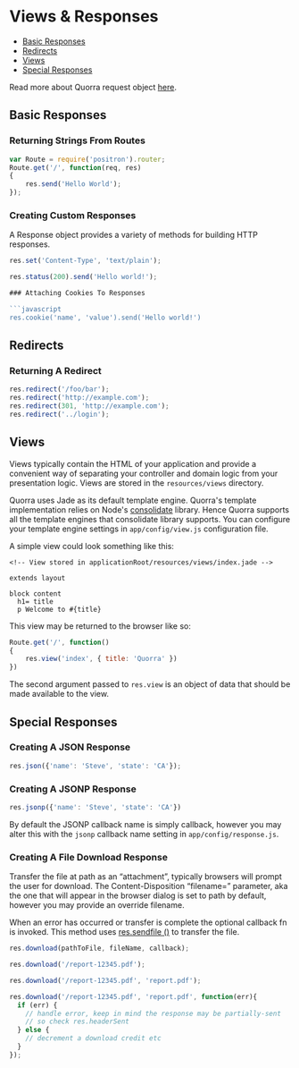 # Views & Responses

 - [Basic Responses](#basic-responses)
 - [Redirects](#redirects)
 - [Views](#views)
 - [Special Responses](#special-responses)

Read more about Quorra request object [here](/docs/1/More/Response.md).

## Basic Responses

### Returning Strings From Routes

```javascript
var Route = require('positron').router;
Route.get('/', function(req, res)
{
    res.send('Hello World');
});
```
### Creating Custom Responses

A Response object provides a variety of methods for building HTTP responses.

```javascript
res.set('Content-Type', 'text/plain');

res.status(200).send('Hello world!');

### Attaching Cookies To Responses

```javascript
res.cookie('name', 'value').send('Hello world!')
```

## Redirects

### Returning A Redirect

```javascript
res.redirect('/foo/bar');
res.redirect('http://example.com');
res.redirect(301, 'http://example.com');
res.redirect('../login');
```

## Views

Views typically contain the HTML of your application and provide a convenient way of separating your controller and
domain logic from your presentation logic. Views are stored in the `resources/views` directory.

Quorra uses Jade as its default template engine. Quorra's template implementation relies on Node's
[consolidate](https://www.npmjs.org/package/consolidate) library. Hence Quorra supports all the template engines that
 consolidate library supports. You can configure your template engine settings in `app/config/view.js` configuration
 file.

A simple view could look something like this:

```
<!-- View stored in applicationRoot/resources/views/index.jade -->

extends layout

block content
  h1= title
  p Welcome to #{title}
```

This view may be returned to the browser like so:

```javascript
Route.get('/', function()
{
    res.view('index', { title: 'Quorra' })
})
```

The second argument passed to `res.view` is an object of data that should be made available to the view.

## Special Responses

### Creating A JSON Response

```javascript
res.json({'name': 'Steve', 'state': 'CA'});
```

### Creating A JSONP Response

```javascript
res.jsonp({'name': 'Steve', 'state': 'CA'})
```
By default the JSONP callback name is simply callback, however you may alter this with the `jsonp` callback name
setting in `app/config/response.js`.

### Creating A File Download Response

Transfer the file at path as an “attachment”, typically browsers will prompt the user for download. The
Content-Disposition “filename=” parameter, aka the one that will appear in the browser dialog is set to path by
default, however you may provide an override filename.

When an error has occurred or transfer is complete the optional callback fn is invoked. This method uses [res.sendfile
()](/docs/1/More/Response.md#ressendfilepath--options--fn) to transfer the file.

```javascript
res.download(pathToFile, fileName, callback);

res.download('/report-12345.pdf');

res.download('/report-12345.pdf', 'report.pdf');

res.download('/report-12345.pdf', 'report.pdf', function(err){
  if (err) {
    // handle error, keep in mind the response may be partially-sent
    // so check res.headerSent
  } else {
    // decrement a download credit etc
  }
});
```